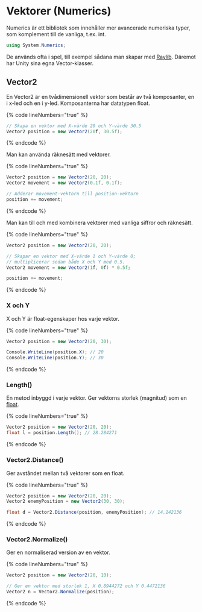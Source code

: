 # Vektorer (Numerics)

Numerics är ett bibliotek som innehåller mer avancerade numeriska typer, som komplement till de vanliga, t.ex. int.

```csharp
using System.Numerics;
```

De används ofta i spel, till exempel sådana man skapar med [Raylib](../annat/raylib/). Däremot har Unity sina egna Vector-klasser.

## Vector2

En Vector2 är en tvådimensionell vektor som består av två komposanter, en i x-led och en i y-led. Komposanterna har datatypen float.

{% code lineNumbers="true" %}
```csharp
// Skapa en vektor med X-värde 20 och Y-värde 30.5
Vector2 position = new Vector2(20f, 30.5f);
```
{% endcode %}

Man kan använda räknesätt med vektorer.

{% code lineNumbers="true" %}
```csharp
Vector2 position = new Vector2(20, 20);
Vector2 movement = new Vector2(0.1f, 0.1f);

// Adderar movement-vektorn till position-vektorn
position += movement;
```
{% endcode %}

Man kan till och med kombinera vektorer med vanliga siffror och räknesätt.

{% code lineNumbers="true" %}
```csharp
Vector2 position = new Vector2(20, 20);

// Skapar en vektor med X-värde 1 och Y-värde 0; 
// multiplicerar sedan både X och Y med 0.5.
Vector2 movement = new Vector2(1f, 0f) * 0.5f;

position += movement;
```
{% endcode %}

### X och Y

X och Y är float-egenskaper hos varje vektor.

{% code lineNumbers="true" %}
```csharp
Vector2 position = new Vector2(20, 30);

Console.WriteLine(position.X); // 20
Console.WriteLine(position.Y); // 30
```
{% endcode %}

### Length()

En metod inbyggd i varje vektor. Ger vektorns storlek (magnitud) som en [float](datatyper/#float).

{% code lineNumbers="true" %}
```csharp
Vector2 position = new Vector2(20, 20);
float l = position.Length(); // 28.284271
```
{% endcode %}

### Vector2.Distance()

Ger avståndet mellan två vektorer som en float.

{% code lineNumbers="true" %}
```csharp
Vector2 position = new Vector2(20, 20);
Vector2 enemyPosition = new Vector2(30, 30);

float d = Vector2.Distance(position, enemyPosition); // 14.142136
```
{% endcode %}

### Vector2.Normalize()

Ger en normaliserad version av en vektor.

{% code lineNumbers="true" %}
```csharp
Vector2 position = new Vector2(20, 10);

// Ger en vektor med storlek 1, X 0.8944272 och Y 0.4472136
Vector2 n = Vector2.Normalize(position);
```
{% endcode %}
